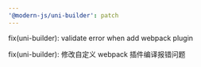 ```yaml
---
'@modern-js/uni-builder': patch
---
```


fix(uni-builder): validate error when add webpack plugin

fix(uni-builder): 修改自定义 webpack 插件编译报错问题

